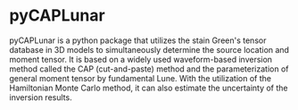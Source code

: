 # pyCAPLunar
pyCAPLunar is a python package that utilizes the stain Green's tensor database in 3D models to simultaneously determine the source location and moment tensor. It is based on a widely used waveform-based inversion method called the CAP (cut-and-paste) method and the parameterization of general moment tensor by fundamental Lune. With the utilization of the Hamiltonian Monte Carlo method, it can also estimate the uncertainty of the inversion results. 
